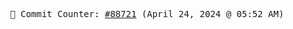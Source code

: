<p align="center">
    <samp>
        📮 Commit Counter: <a href="https://github.com/Javascript-void0/Javascript-void0/commits/main">#88721</a> (April 24, 2024 @ 05:52 AM)
    </samp>
</p>